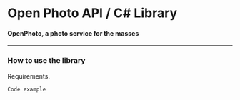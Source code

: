 Open Photo API / C# Library
=======================
#### OpenPhoto, a photo service for the masses

----------------------------------------

<a name="use"></a>
### How to use the library

Requirements.
    
    Code example
